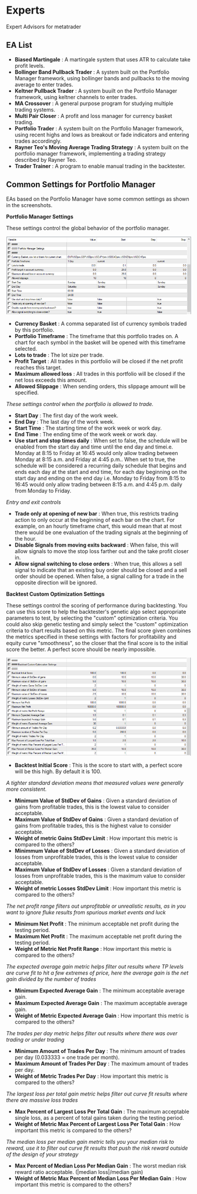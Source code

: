 # Experts

Expert Advisors for metatrader

## EA List

* **Biased Martingale** : A martingale system that uses ATR to calculate take profit levels.
* **Bollinger Band Pullback Trader** : A system built on the Portfolio Manager framework, using bollinger bands and pullbacks to the moving average to enter trades.
* **Keltner Pullback Trader** : A system buuilt on the Portfolio Manager framework, using keltner channels to enter trades.
* **MA Crossover** : A general purpose program for studying multiple trading systems.
* **Multi Pair Closer** : A profit and loss manager for currency basket trading.
* **Portfolio Trader** : A system built on the Portfolio Manager framework, using recent highs and lows as breakout or fade indicators and entering trades accordingly.
* **Rayner Teo's Moving Average Trading Strategy** : A system built on the portfolio manager framework, implementing a trading strategy described by Rayner Teo.
* **Trader Trainer** : A program to enable manual trading in the backtester.

## Common Settings for Portfolio Manager

EAs based on the Portfolio Manager have some common settings as shown in the screenshots.

**Portfolio Manager Settings**

These settings control the global behavior of the portfolio manager.

![Screenshot of Portfolio Manager Settings](README%20images/Portfolio%20Manager%20Settings.png)

* **Currency Basket** : A comma separated list of currency symbols traded by this portfolio.
* **Portfolio Timeframe** : The timeframe that this portfolio trades on. A chart for each symbol in the basket will be opened with this timeframe selected.
* **Lots to trade** : The lot size per trade.
* **Profit Target** : All trades in this portfolio will be closed if the net profit reaches this target.
* **Maximum allowed loss** : All trades in this portfolio will be closed if the net loss exceeds this amount.
* **Allowed Slippage** : When sending orders, this slippage amount will be specified.

*These settings control when the portfolio is allowed to trade.*

* **Start Day** : The first day of the work week.
* **End Day** : The last day of the work week.
* **Start Time** : The starting time of the work week or work day.
* **End Time** : The ending time of the work week or work day.
*  **Use start and stop times daily** : When set to false, the schedule will be enabled from the start day and time until the end day and timei.e. Monday at 8:15 to Friday at 16:45 would only allow trading between Monday at 8:15 a.m. and Friday at 4:45 p.m.. When set to true, the schedule will be considered a recurring daily schedule that begins and ends each day at the start and end time, for each day beginning on the start day and ending on the end day i.e. Monday to Friday from 8:15 to 16:45 would only allow trading between 8:15 a.m. and 4:45 p.m. daily from Monday to Friday.

*Entry and exit controls*

* **Trade only at opening of new bar** : When true, this restricts trading action to only occur at the beginning of each bar on the chart. For example, on an hourly timeframe chart, this would mean that at most there would be one evaluation of the trading signals at the beginning of the hour.
* **Disable Signals from moving exits backward** : When false, this will allow signals to move the stop loss farther out and the take profit closer in. 
* **Allow signal switching to close orders** : When true, this allows a sell signal to indicate that an existing buy order should be closed and a sell order should be opened. When false, a signal calling for a trade in the opposite direction will be ignored.

**Backtest Custom Optimization Settings**

These settings control the scoring of performance during backtesting. You can use this score to help the backtester's genetic algo select appropriate parameters to test, by selecting the "custom" optimization criteria. You could also skip genetic testing and simply select the "custom" optimization criteria to chart results based on this metric. The final score given combines the metrics specified in these settings with factors for profitability and equity curve "smoothness", so the closer that the final score is to the initial score the better. A perfect score should be nearly impossible.

![Screenshot of Backtest Custom Optimization Settings](README%20images/Backtest%20Custom%20Optimization%20Settings.png)

* **Backtest Initial Score** : This is the score to start with, a perfect score will be this high. By default it is 100.

*A tighter standard deviation means that measured values were generally more consistent.*

* **Minimum Value of StdDev of Gains** : Given a standard deviation of gains from profitable trades, this is the lowest value to consider acceptable. 
* **Maximum Value of StdDev of Gains** : Given a standard deviation of gains from profitable trades, this is the highest value to consider acceptable.
* **Weight of metric Gains StdDev Limit** : How important this metric is compared to the others?
* **Minimmum Value of StdDev of Losses** : Given a standard deviation of losses from unprofitable trades, this is the lowest value to consider acceptable. 
* **Maximum Value of StdDev of Losses** : Given a standard deviation of losses from unprofitable trades, this is the maximum value to consider acceptable. 
* **Weight of metric Losses StdDev Limit** : How important this metric is compared to the others?

*The net profit range filters out unprofitable or unrealistic results, as in you want to ignore fluke results from spurious market events and luck*

* **Minimum Net Profit** : The minimum acceptable net profit during the testing period.
* **Maximum Net Profit** : The maximum acceptable net profit during the testing period.
* **Weight of Metric Net Profit Range** : How important this metric is compared to the others?

*The expected average gain metric helps filter out results where TP levels are curve fit to hit a few extremes of price, here the average gain is the net gain divided by the number of trades*

* **Minimum Expected Average Gain** : The minimum acceptable average gain.
* **Maximum Expected Average Gain** : The maximum acceptable average gain.
* **Weight of Metric Expected Average Gain** : How important this metric is compared to the others?

*The trades per day metric helps filter out results where there was over trading or under trading*

* **Minimum Amount of Trades Per Day** : The minimum amount of trades per day (0.033333 = one trade per month).
* **Maximum Amount of Trades Per Day** : The maximum amount of trades per day.
* **Weight of Metric Trades Per Day** : How important this metric is compared to the others?

*The largest loss per total gain metric helps filter out curve fit results where there are massive loss trades*

* **Max Percent of Largest Loss Per Total Gain** : The maximum acceptable single loss, as a percent of total gains taken during the testing period.
* **Weight of Metric Max Percent of Largest Loss Per Total Gain** : How important this metric is compared to the others?

*The median loss per median gain metric tells you your median risk to reward, use it to filter out curve fit results that push the risk reward outside of the design of your strategy*

* **Max Percent of Median Loss Per Median Gain** : The worst median risk reward ratio acceptable. (|median loss|/median gain)
* **Weight of Metric Max Percent of Median Loss Per Median Gain** : How important this metric is compared to the others?